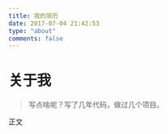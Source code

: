```yaml
---
title: 我的简历
date: 2017-07-04 21:42:53
type: "about"
comments: false
---
```

关于我
==========
> 写点啥呢？写了几年代码，做过几个项目。

正文


